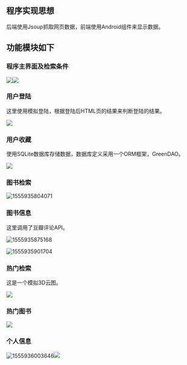 ## 程序实现思想

后端使用Jsoup抓取网页数据，前端使用Android组件来显示数据。



## 功能模块如下

### 程序主界面及检索条件

![](https://ws1.sinaimg.cn/large/005wR1ytgy1g2bodds72mj308r0brq3d.jpg)![](https://ws1.sinaimg.cn/large/005wR1ytgy1g2boemykwjj30910d6t93.jpg)

### 用户登陆

这里使用模拟登陆，根据登陆后HTML页的结果来判断登陆的结果。

![](https://ws1.sinaimg.cn/large/005wR1ytgy1g2bogfwi47j30f30amjs5.jpg)

### 用户收藏

使用SQLite数据库存储数据，数据库定义采用一个ORM框架，GreenDAO。

![](https://ws1.sinaimg.cn/large/005wR1ytgy1g2boip224hj307q0c93zd.jpg)

### 图书检索

![1555935804071](C:\Users\peng\AppData\Roaming\Typora\typora-user-images\1555935804071.png)

### 图书信息

这里调用了豆瓣评论API。

![1555935875168](C:\Users\peng\AppData\Roaming\Typora\typora-user-images\1555935875168.png)



![1555935901704](C:\Users\peng\AppData\Roaming\Typora\typora-user-images\1555935901704.png)



### 热门检索

这是一个模拟3D云图。

![](https://ws1.sinaimg.cn/large/005wR1ytgy1g2bolt4rcrj308z0cbq3x.jpg)

### 热门图书

![](https://ws1.sinaimg.cn/large/005wR1ytgy1g2bom7oq4mj30900cu74y.jpg)

### 个人信息



![1555936003646](C:\Users\peng\AppData\Roaming\Typora\typora-user-images\1555936003646.png)![](https://ws1.sinaimg.cn/large/005wR1ytgy1g2bonlagyej308v0chdgm.jpg)



